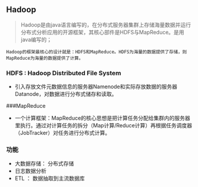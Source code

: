 ## Hadoop 

> Hadoop是由java语言编写的，在分布式服务器集群上存储海量数据并运行分布式分析应用的开源框架，其核心部件是HDFS与MapReduce。是用java编写的；

```
Hadoop的框架最核心的设计就是：HDFS和MapReduce。HDFS为海量的数据提供了存储，则MapReduce为海量的数据提供了计算。
```



### HDFS : Hadoop Distributed File System 

* 引入存放文件元数据信息的服务器Namenode和实际存放数据的服务器Datanode，对数据进行分布式储存和读取。

###MapReduce

* 一个计算框架：MapReduce的核心思想是把计算任务分配给集群内的服务器里执行。通过对计算任务的拆分（Map计算/Reduce计算）再根据任务调度器（JobTracker）对任务进行分布式计算。

### 功能

* 大数据存储： 分布式存储
* 日志数据分析
* ETL ： 数据抽取到主流数据库

